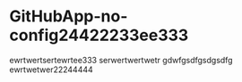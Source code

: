 # GitHubApp-no-config24422233ee333
ewrtwertsertewrtee333
serwertwertwetr
gdwfgsdfgsdgsdfg
ewrtwetwer22244444
